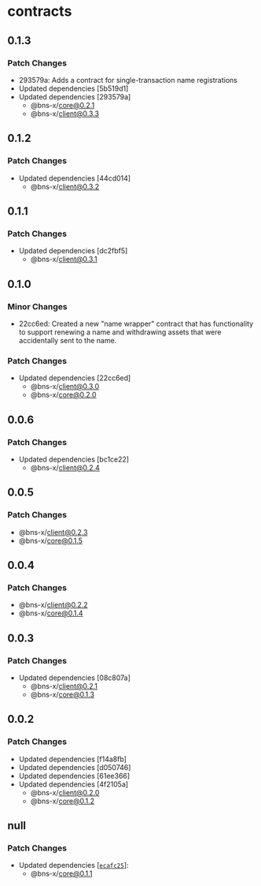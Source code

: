 # contracts

## 0.1.3

### Patch Changes

- 293579a: Adds a contract for single-transaction name registrations
- Updated dependencies [5b519d1]
- Updated dependencies [293579a]
  - @bns-x/core@0.2.1
  - @bns-x/client@0.3.3

## 0.1.2

### Patch Changes

- Updated dependencies [44cd014]
  - @bns-x/client@0.3.2

## 0.1.1

### Patch Changes

- Updated dependencies [dc2fbf5]
  - @bns-x/client@0.3.1

## 0.1.0

### Minor Changes

- 22cc6ed: Created a new "name wrapper" contract that has functionality to support renewing a name and withdrawing assets that were accidentally sent to the name.

### Patch Changes

- Updated dependencies [22cc6ed]
  - @bns-x/client@0.3.0
  - @bns-x/core@0.2.0

## 0.0.6

### Patch Changes

- Updated dependencies [bc1ce22]
  - @bns-x/client@0.2.4

## 0.0.5

### Patch Changes

- @bns-x/client@0.2.3
- @bns-x/core@0.1.5

## 0.0.4

### Patch Changes

- @bns-x/client@0.2.2
- @bns-x/core@0.1.4

## 0.0.3

### Patch Changes

- Updated dependencies [08c807a]
  - @bns-x/client@0.2.1
  - @bns-x/core@0.1.3

## 0.0.2

### Patch Changes

- Updated dependencies [f14a8fb]
- Updated dependencies [d050746]
- Updated dependencies [61ee366]
- Updated dependencies [4f2105a]
  - @bns-x/client@0.2.0
  - @bns-x/core@0.1.2

## null

### Patch Changes

- Updated dependencies [[`ecafc25`](https://github.com/mechanismHQ/bns-x/commit/ecafc25afbbb1892a3ab6483e11dc4af13765e28)]:
  - @bns-x/core@0.1.1
